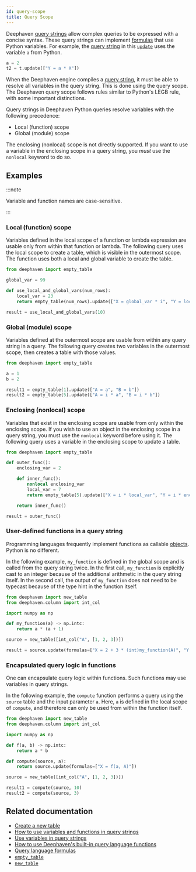 ```yaml
---
id: query-scope
title: Query Scope
---
```


Deephaven [query strings](../../../conceptual/query-scope-concept.md) allow complex queries to be expressed with a concise syntax. These query strings can implement [formulas](../../query-language/formulas/formulas.md) that use Python variables. For example, the [query string](../../../conceptual/query-scope-concept.md) in this [`update`](../../table-operations/select/update.md) uses the variable `a` from Python.

```python skip-test
a = 2
t2 = t.update(["Y = a * X"])
```

When the Deephaven engine compiles a [query string](../../../conceptual/query-scope-concept.md), it must be able to resolve all variables in the query string. This is done using the query scope. The Deephaven query scope follows rules similar to Python's LEGB rule, with some important distinctions.

Query strings in Deephaven Python queries resolve variables with the following precedence:

- Local (function) scope
- Global (module) scope

The enclosing (nonlocal) scope is not directly supported. If you want to use a variable in the enclosing scope in a query string, you _must_ use the `nonlocal` keyword to do so.

## Examples

:::note

Variable and function names are case-sensitive.

:::

### Local (function) scope

Variables defined in the local scope of a function or lambda expression are usable only from within that function or lambda. The following query uses the local scope to create a table, which is visible in the outermost scope. The function uses both a local and global variable to create the table.

```python order=result
from deephaven import empty_table

global_var = 99

def use_local_and_global_vars(num_rows):
    local_var = 23
    return empty_table(num_rows).update(["X = global_var * i", "Y = local_var * i"])

result = use_local_and_global_vars(10)
```

### Global (module) scope

Variables defined at the outermost scope are usable from within any query string in a query. The following query creates two variables in the outermost scope, then creates a table with those values.

```python order=result1,result2
from deephaven import empty_table

a = 1
b = 2

result1 = empty_table(1).update(["A = a", "B = b"])
result2 = empty_table(5).update(["A = i * a", "B = i * b"])
```

### Enclosing (nonlocal) scope

Variables that exist in the enclosing scope are usable from only within the enclosing scope. If you wish to use an object in the enclosing scope in a query string, you must use the `nonlocal` keyword before using it. The following query uses a variable in the enclosing scope to update a table.

```python order=result
from deephaven import empty_table

def outer_func():
    enclosing_var = 2

    def inner_func():
        nonlocal enclosing_var
        local_var = 7
        return empty_table(5).update(["X = i * local_var", "Y = i * enclosing_var"])

    return inner_func()

result = outer_func()
```

### User-defined functions in a query string

Programming languages frequently implement functions as callable [objects](../types/objects.md). Python is no different.

In the following example, `my_function` is defined in the global scope and is called from the query string twice. In the first call, `my_function` is explicitly cast to an integer because of the additional arithmetic in the query string itself. In the second call, the output of `my_function` does not need to be typecast because of the type hint in the function itself.

```python order=source,result
from deephaven import new_table
from deephaven.column import int_col

import numpy as np

def my_function(a) -> np.intc:
    return a * (a + 1)

source = new_table([int_col("A", [1, 2, 3])])

result = source.update(formulas=["X = 2 + 3 * (int)my_function(A)", "Y = my_function(X)"])
```

### Encapsulated query logic in functions

One can encapsulate query logic within functions. Such functions may use variables in query strings.

In the following example, the `compute` function performs a query using the `source` table and the input parameter `a`. Here, `a` is defined in the local scope of `compute`, and therefore can only be used from within the function itself.

```python order=source,result1,result2
from deephaven import new_table
from deephaven.column import int_col

import numpy as np

def f(a, b) -> np.intc:
    return a * b

def compute(source, a):
    return source.update(formulas=["X = f(a, A)"])

source = new_table([int_col("A", [1, 2, 3])])

result1 = compute(source, 10)
result2 = compute(source, 3)
```

## Related documentation

- [Create a new table](../../../how-to-guides/new-table.md)
- [How to use variables and functions in query strings](../../../how-to-guides/query-scope-how-to.md)
- [Use variables in query strings](../../../conceptual/query-scope-concept.md)
- [How to use Deephaven's built-in query language functions](../../../how-to-guides/query-language-functions.md)
- [Query language formulas](../formulas/formulas.md)
- [`empty_table`](../../table-operations/create/emptyTable.md)
- [`new_table`](../../table-operations/create/newTable.md)
